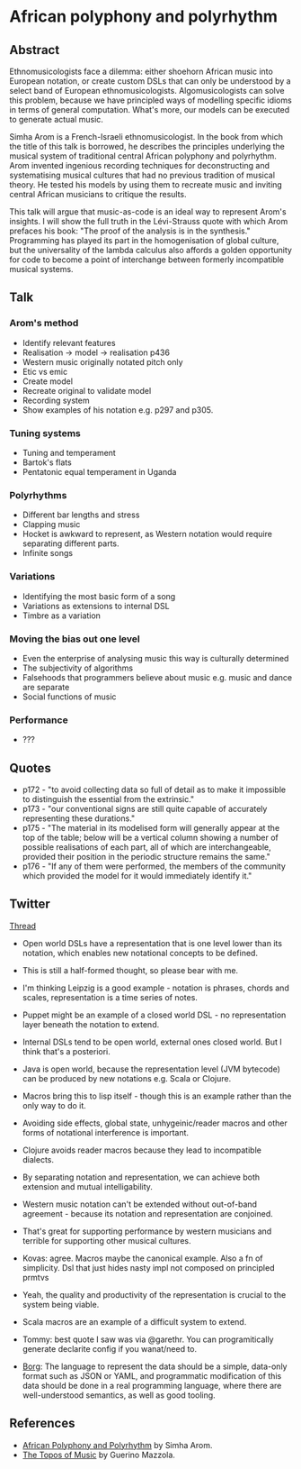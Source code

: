 # African polyphony and polyrhythm

## Abstract
Ethnomusicologists face a dilemma: either shoehorn African music into European notation, or create custom DSLs that can only be understood by a select band of European ethnomusicologists. Algomusicologists can solve this problem, because we have principled ways of modelling specific idioms in terms of general computation. What's more, our models can be executed to generate actual music.

Simha Arom is a French-Israeli ethnomusicologist. In the book from which the title of this talk is borrowed, he describes the principles underlying the musical system of traditional central African polyphony and polyrhythm. Arom invented ingenious recording techniques for deconstructing and systematising musical cultures that had no previous tradition of musical theory. He tested his models by using them to recreate music and inviting central African musicians to critique the results.

This talk will argue that music-as-code is an ideal way to represent Arom's insights. I will show the full truth in the Lévi-Strauss quote with which Arom prefaces his book: "The proof of the analysis is in the synthesis." Programming has played its part in the homogenisation of global culture, but the universality of the lambda calculus also affords a golden opportunity for code to become a point of interchange between formerly incompatible musical systems.

## Talk

### Arom's method
* Identify relevant features
* Realisation -> model -> realisation p436
* Western music originally notated pitch only
* Etic vs emic
* Create model
* Recreate original to validate model
* Recording system
* Show examples of his notation e.g. p297 and p305.

### Tuning systems
* Tuning and temperament
* Bartok's flats
* Pentatonic equal temperament in Uganda

### Polyrhythms
* Different bar lengths and stress
* Clapping music
* Hocket is awkward to represent, as Western notation would require separating different parts.
* Infinite songs

### Variations
* Identifying the most basic form of a song
* Variations as extensions to internal DSL
* Timbre as a variation

### Moving the bias out one level
* Even the enterprise of analysing music this way is culturally determined
* The subjectivity of algorithms
* Falsehoods that programmers believe about music e.g. music and dance are separate
* Social functions of music

### Performance
* ???

## Quotes
* p172 - "to avoid collecting data so full of detail as to make it impossible to distinguish the essential from the extrinsic."
* p173 - "our conventional signs are still quite capable of accurately representing these durations."
* p175 - "The material in its modelised form will generally appear at the top of the table; below will be a vertical column showing a number of possible realisations of each part, all of which are interchangeable, provided their position in the periodic structure remains the same."
* p176 - "If any of them were performed, the members of the community which provided the model for it would immediately identify it."

## Twitter
[Thread](https://twitter.com/ctford/status/752176620899893248)
* Open world DSLs have a representation that is one level lower than its notation, which enables new notational concepts to be defined.
* This is still a half-formed thought, so please bear with me.
* I'm thinking Leipzig is a good example - notation is phrases, chords and scales, representation is a time series of notes.
* Puppet might be an example of a closed world DSL - no representation layer beneath the notation to extend.
* Internal DSLs tend to be open world, external ones closed world. But I think that's a posteriori.
* Java is open world, because the representation level (JVM bytecode) can be produced by new notations e.g. Scala or Clojure.
* Macros bring this to lisp itself - though this is an example rather than the only way to do it.
* Avoiding side effects, global state, unhygeinic/reader macros and other forms of notational interference is important.
* Clojure avoids reader macros because they lead to incompatible dialects.
* By separating notation and representation, we can achieve both extension and mutual intelligability.
* Western music notation can't be extended without out-of-band agreement - because its notation and representation are conjoined.
* That's great for supporting performance by western musicians and terrible for supporting other musical cultures.

* Kovas: agree. Macros maybe the canonical example. Also a fn of simplicity. Dsl that just hides nasty impl not composed on principled prmtvs
* Yeah, the quality and productivity of the representation is crucial to the system being viable.
* Scala macros are an example of a difficult system to extend.

* Tommy: best quote I saw was via @garethr. You can programitically generate declarite config if you wanat/need to.
* [Borg](http://queue.acm.org/detail.cfm?id=2898444): The language to represent the data should be a simple, data-only format such as JSON or YAML, and programmatic modification of this data should be done in a real programming language, where there are well-understood semantics, as well as good tooling.

## References
* [African Polyphony and Polyrhythm](https://www.amazon.co.uk/African-Polyphony-Polyrhythm-Structure-Methodology/dp/0521616018?tag=duc08-21) by Simha Arom.
* [The Topos of Music](https://www.amazon.co.uk/Topos-Music-Geometric-Concepts-Performance/dp/3034894546) by Guerino Mazzola.
